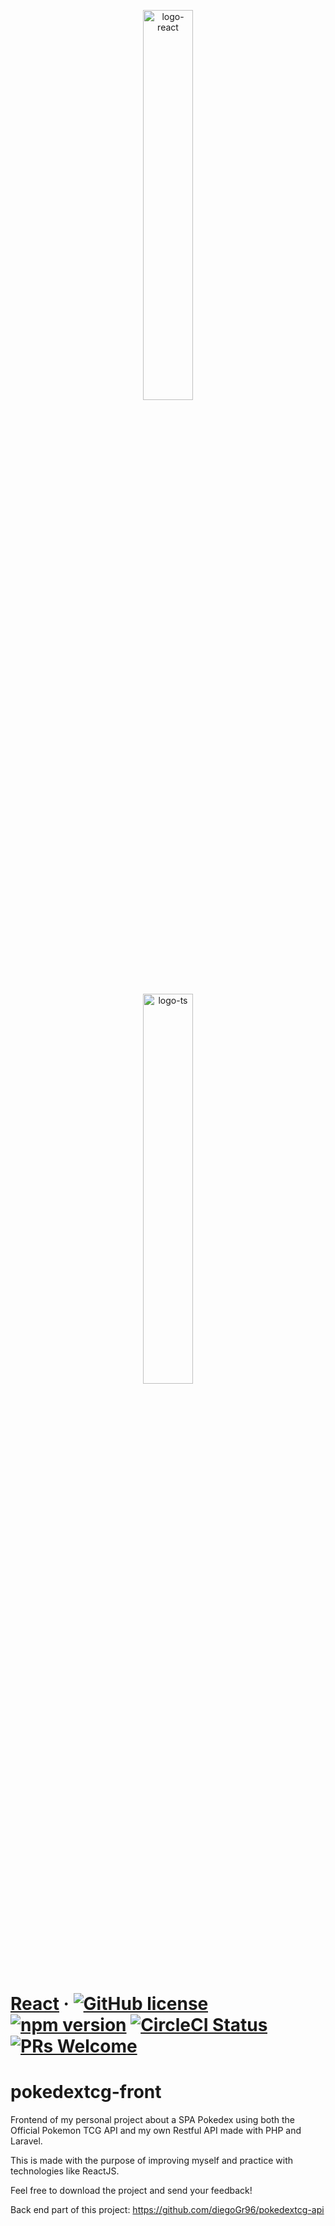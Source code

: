<p align="center">
  <img src="https://3ulsmb4eg8vz37c0vz2si64j-wpengine.netdna-ssl.com/wp-content/uploads/2019/05/react-native-UX-design.gif"   alt="logo-react" width="40%" />
</p>
<p align="center">
  <img src="https://raw.githubusercontent.com/remojansen/logo.ts/master/ts.jpg" alt="logo-ts" width="40%" />
  
</p>

# [React](https://reactjs.org/) &middot; [![GitHub license](https://img.shields.io/badge/license-MIT-blue.svg)](https://github.com/facebook/react/blob/master/LICENSE) [![npm version](https://img.shields.io/npm/v/react.svg?style=flat)](https://www.npmjs.com/package/react) [![CircleCI Status](https://circleci.com/gh/facebook/react.svg?style=shield&circle-token=:circle-token)](https://circleci.com/gh/facebook/react) [![PRs Welcome](https://img.shields.io/badge/PRs-welcome-brightgreen.svg)](https://reactjs.org/docs/how-to-contribute.html#your-first-pull-request)

# pokedextcg-front
Frontend of my personal project about a SPA Pokedex using both the Official Pokemon TCG API and my own Restful API made with PHP and Laravel.

This is made with the purpose of improving myself and practice with technologies like ReactJS.

Feel free to download the project and send your feedback!


Back end part of this project: https://github.com/diegoGr96/pokedextcg-api
